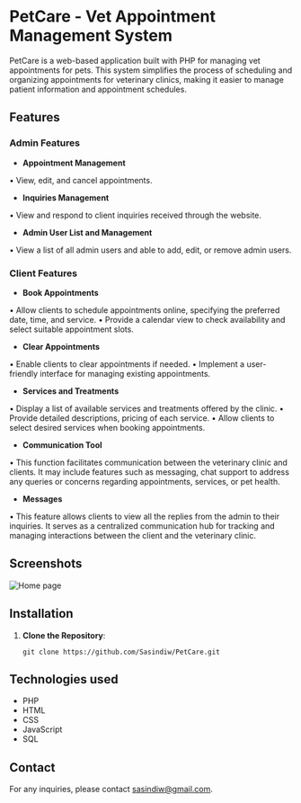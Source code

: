 # PetCare - Vet Appointment Management System

PetCare is a web-based application built with PHP for managing vet appointments for pets. This system simplifies the process of scheduling and organizing appointments for veterinary clinics, making it easier to manage patient information and appointment schedules.

## Features

### Admin Features

- **Appointment Management**

• View, edit, and cancel appointments.

- **Inquiries Management**

• View and respond to client inquiries received through the 
website.

- **Admin User List and Management**

• View a list of all admin users and able to add, edit, or remove 
admin users.

### Client Features

- **Book Appointments**

• Allow clients to schedule appointments online, specifying 
the preferred date, time, and service.
• Provide a calendar view to check availability and select 
suitable appointment slots.

- **Clear Appointments**

• Enable clients to clear appointments if needed.
• Implement a user-friendly interface for managing existing 
appointments.

- **Services and Treatments**

• Display a list of available services and treatments offered by 
the clinic.
• Provide detailed descriptions, pricing of each service.
• Allow clients to select desired services when booking 
appointments.

- **Communication Tool**

• This function facilitates communication between the 
veterinary clinic and clients. It may include features such as 
messaging, chat support to address any queries or concerns 
regarding appointments, services, or pet health.

- **Messages**

• This feature allows clients to view all the replies from the 
admin to their inquiries. It serves as a centralized 
communication hub for tracking and managing interactions 
between the client and the veterinary clinic.

## Screenshots

![Home page ](Images/home%20page.png)

## Installation

1. **Clone the Repository**: 
    ```
    git clone https://github.com/Sasindiw/PetCare.git
    ```

## Technologies used 

- PHP
- HTML
- CSS
- JavaScript
- SQL

## Contact

For any inquiries, please contact [sasindiw@gmail.com](mailto:sasindiw@gmail.com).

